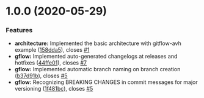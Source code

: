 # 1.0.0 (2020-05-29)

### Features

- **architecture:** Implemented the basic architecture with gitflow-avh example ([158dda5](https://github.com/CuddlySheep/node-gflow/commits/158dda5e5f4903c355903fff9edf6ad6ea1ebca5)), closes [#1](https://github.com/CuddlySheep/node-gflow/issues/1)
- **gflow:** Implemented auto-generated changelogs at releases and hotfixes ([44ffe01](https://github.com/CuddlySheep/node-gflow/commits/44ffe01eac8a66be9be0c90187d9a4df8dd3c1e4)), closes [#7](https://github.com/CuddlySheep/node-gflow/issues/7)
- **gflow:** Implemented automatic branch naming on branch creation ([b37d91b](https://github.com/CuddlySheep/node-gflow/commits/b37d91bbefba230d383cb458869653ad8ff402bb)), closes [#5](https://github.com/CuddlySheep/node-gflow/issues/5)
- **gflow:** Recognizing BREAKING CHANGES in commit messages for major versioning ([1f481bc](https://github.com/CuddlySheep/node-gflow/commits/1f481bcce4d191ab9c93491e5b80f3214ed6b8e4)), closes [#5](https://github.com/CuddlySheep/node-gflow/issues/5)
